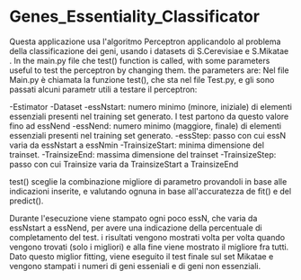 # Genes_Essentiality_Classificator
Questa applicazione usa l'algoritmo Perceptron applicandolo al problema della classificazione dei geni, usando i datasets di 
S.Cerevisiae e S.Mikatae .
In the main.py file che test() function is called, with some parameters useful to test the perceptron by changing them.
the parameters are: 
Nel file Main.py è chiamata la funzione test(), che sta nel file Test.py, e gli sono passati alcuni parametr utili a testare il perceptron:

-Estimator
-Dataset
-essNstart: numero minimo (minore, iniziale) di elementi essenziali presenti nel training set generato. I test partono da questo valore fino ad essNend
-essNend: numero minimo (maggiore, finale) di elementi essenziali presenti nel training set generato.
-essStep: passo con cui essN varia da essNstart a essNmin
-TrainsizeStart: minima dimensione del trainset.
-TrainsizeEnd: massima dimensione del trainset
-TrainsizeStep: passo con cui Trainsize varia da TrainsizeStart a TrainsizeEnd

test() sceglie la combinazione migliore di parametro provandoli in base alle indicazioni inserite, e valutando ognuna in base 
all'accuratezza de fit() e del predict().

Durante l'esecuzione viene stampato ogni poco essN, che varia da essNstart a essNend, per avere una indicazione della percentuale di completamento
del test. 
i risultati vengono mostrati volta per volta quando vengono trovati (solo i migliori) e alla fine viene mostrato il migliore fra tutti.
Dato questo miglior fitting, viene eseguito il test finale sul set Mikatae e vengono stampati i numeri di geni esseniali e di geni non
essenziali.
